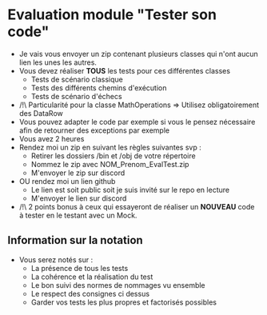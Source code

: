 # Evaluation module "Tester son code"

- Je vais vous envoyer un zip contenant plusieurs classes qui n'ont aucun lien les unes les autres.
- Vous devez réaliser **TOUS** les tests pour ces différentes classes
    - Tests de scénario classique
    - Tests des différents chemins d'exécution
    - Tests de scénario d'échecs
- /!\ Particularité pour la classe MathOperations => Utilisez obligatoirement des DataRow
- Vous pouvez adapter le code par exemple si vous le pensez nécessaire afin de retourner des exceptions par exemple
- Vous avez 2 heures
- Rendez moi un zip en suivant les règles suivantes svp :
    - Retirer les dossiers /bin et /obj de votre répertoire
    - Nommez le zip avec NOM_Prenom_EvalTest.zip
    - M'envoyer le zip sur discord
- OU rendez moi un lien github
    - Le lien est soit public soit je suis invité sur le repo en lecture
    - M'envoyer le lien sur discord
- /!\ 2 points bonus à ceux qui essayeront de réaliser un **NOUVEAU** code à tester en le testant avec un Mock.

## Information sur la notation

- Vous serez notés sur :
    - La présence de tous les tests
    - La cohérence et la réalisation du test
    - Le bon suivi des normes de nommages vu ensemble
    - Le respect des consignes ci dessus
    - Garder vos tests les plus propres et factorisés possibles